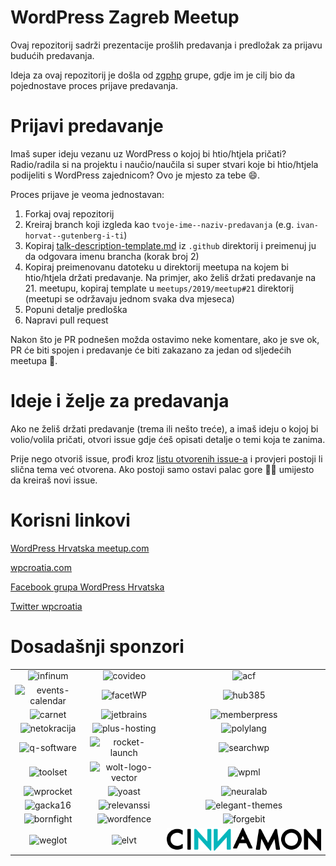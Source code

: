 # WordPress Zagreb Meetup

Ovaj repozitorij sadrži prezentacije prošlih predavanja i predložak za prijavu budućih predavanja.

Ideja za ovaj repozitorij je došla od [zgphp](https://github.com/zgphp/zgphp-meetup-talks) grupe, gdje im je cilj bio da pojednostave proces prijave predavanja.

# Prijavi predavanje

Imaš super ideju vezanu uz WordPress o kojoj bi htio/htjela pričati? Radio/radila si na projektu i naučio/naučila si super stvari koje bi htio/htjela podijeliti s WordPress zajednicom? Ovo je mjesto za tebe 😄.

Proces prijave je veoma jednostavan:

1. Forkaj ovaj repozitorij
2. Kreiraj branch koji izgleda kao `tvoje-ime--naziv-predavanja` (e.g. `ivan-horvat--gutenberg-i-ti`)
3. Kopiraj [talk-description-template.md](https://github.com/wpcroatia/wp-zg-meetup/blob/master/.github/talk-description-template.md) iz `.github` direktorij i preimenuj ju da odgovara imenu brancha (korak broj 2)
4. Kopiraj preimenovanu datoteku u direktorij meetupa na kojem bi htio/htjela držati predavanje. Na primjer, ako želiš držati predavanje na 21. meetupu, kopiraj template u `meetups/2019/meetup#21` direktorij (meetupi se održavaju jednom svaka dva mjeseca)
5. Popuni detalje predloška
6. Napravi pull request

Nakon što je PR podnešen možda ostavimo neke komentare, ako je sve ok, PR će biti spojen i predavanje će biti zakazano za jedan od sljedećih meetupa 🙂.

# Ideje i želje za predavanja

Ako ne želiš držati predavanje (trema ili nešto treće), a imaš ideju o kojoj bi volio/volila pričati, otvori issue gdje ćeš opisati detalje o temi koja te zanima.

Prije nego otvoriš issue, prođi kroz [listu otvorenih issue-a](https://github.com/wpcroatia/wp-zg-meetup/issues) i provjeri postoji li slična tema već otvorena. Ako postoji samo ostavi palac gore 👍🏻 umijesto da kreiraš novi issue.

# Korisni linkovi

[WordPress Hrvatska meetup.com](https://www.meetup.com/wordpress-croatia)

[wpcroatia.com](https://wpcroatia.com)

[Facebook grupa WordPress Hrvatska](https://www.facebook.com/groups/wpcroatia/)

[Twitter wpcroatia](https://twitter.com/wpcroatia)

# Dosadašnji sponzori

<table width='100%'>
  <tr>
    <td align="center"><img src="sponsors/infinum.jpg" alt="infinum" /></td>
    <td align="center"><img src="sponsors/covideo.jpg" alt="covideo" /></td>
    <td align="center"><img src="sponsors/acf.jpg" alt="acf" /></td>
  </tr>
  <tr>
    <td align="center"><img src="sponsors/events-calendar.jpg" alt="events-calendar" /></td>
    <td align="center"><img src="sponsors/facetWP.jpg" alt="facetWP" /></td>
    <td align="center"><img src="sponsors/hub385.jpg" alt="hub385" /></td>
  </tr>
  <tr>
    <td align="center"><img src="sponsors/carnet.jpg" alt="carnet" /></td>
    <td align="center"><img src="sponsors/jetbrains.jpg" alt="jetbrains" /></td>
    <td align="center"><img src="sponsors/memberpress.jpg" alt="memberpress" /></td>
  </tr>
  <tr>
    <td align="center"><img src="sponsors/netokracija.jpg" alt="netokracija" /></td>
    <td align="center"><img src="sponsors/plus-hosting.jpg" alt="plus-hosting" /></td>
    <td align="center"><img src="sponsors/polylang.jpg" alt="polylang" /></td>
  </tr>
  <tr>
    <td align="center"><img src="sponsors/q-software.jpg" alt="q-software" /></td>
    <td align="center"><img src="sponsors/rocket-launch.jpg" alt="rocket-launch" /></td>
    <td align="center"><img src="sponsors/searchwp.jpg" alt="searchwp" /></td>
  </tr>
  <tr>
    <td align="center"><img src="sponsors/toolset.jpg" alt="toolset" /></td>
    <td align="center"><img src="sponsors/wolt-logo-vector.jpg" alt="wolt-logo-vector" /></td>
    <td align="center"><img src="sponsors/wpml.jpg" alt="wpml" /></td>
  </tr>
  <tr>
    <td align="center"><img src="sponsors/wprocket.jpg" alt="wprocket" /></td>
    <td align="center"><img src="sponsors/yoast.jpg" alt="yoast" /></td>
    <td align="center"><img src="sponsors/neuralab.jpg" alt="neuralab" /></td>
  </tr>
  <tr>
    <td align="center"><img src="sponsors/gacka16.jpg" alt="gacka16" /></td>
    <td align="center"><img src="sponsors/relevanssi.jpg" alt="relevanssi" /></td>
    <td align="center"><img src="sponsors/elegant-themes.jpg" alt="elegant-themes" /></td>
  </tr>
  <tr>
    <td align="center"><img src="sponsors/bornfight.jpg" alt="bornfight" /></td>
    <td align="center"><img src="sponsors/wordfence.jpg" alt="wordfence" /></td>
    <td align="center"><img src="sponsors/forgebit.png" alt="forgebit" /></td>
  </tr>
  <tr>
    <td align="center"><img src="sponsors/weglot.png" alt="weglot" /></td>
    <td align="center"><img src="sponsors/elvt.jpg" alt="elvt" /></td>
    <td align="center"><img src="sponsors/cinnamon.png" alt="cinnamon" /></td>
  </tr>
</table>











